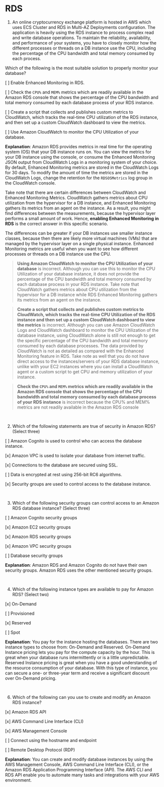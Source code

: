 # RDS

1. An online cryptocurrency exchange platform is hosted in AWS which uses ECS Cluster and RDS in Multi-AZ Deployments configuration. The application is heavily using the RDS instance to process complex read and write database operations. To maintain the reliability, availability, and performance of your systems, you have to closely monitor how the different processes or threads on a DB instance use the CPU, including the percentage of the CPU bandwidth and total memory consumed by each process.

Which of the following is the most suitable solution to properly monitor your database?

[ ] Enable Enhanced Monitoring in RDS.

[ ] Check the `CPU%` and `MEM%` metrics which are readily available in the Amazon RDS console that shows the percentage of the CPU bandwidth and total memory consumed by each database process of your RDS instance.

[ ] Create a script that collects and publishes custom metrics to CloudWatch, which tracks the real-time CPU utilization of the RDS instance, and then set up a custom CloudWatch dashboard to view the metrics.

[ ] Use Amazon CloudWatch to monitor the CPU Utilization of your database.

**Explanation**: Amazon RDS provides metrics in real time for the operating system (OS) that your DB instance runs on. You can view the metrics for your DB instance using the console, or consume the Enhanced Monitoring JSON output from CloudWatch Logs in a monitoring system of your choice. By default, Enhanced Monitoring metrics are stored in the CloudWatch Logs for 30 days. To modify the amount of time the metrics are stored in the CloudWatch Logs, change the retention for the `RDSOSMetrics` log group in the CloudWatch console.

Take note that there are certain differences between CloudWatch and Enhanced Monitoring Metrics. CloudWatch gathers metrics about CPU utilization from the hypervisor for a DB instance, and Enhanced Monitoring gathers its metrics from an agent on the instance. As a result, you might find differences between the measurements, because the hypervisor layer performs a small amount of work. Hence, **enabling Enhanced Monitoring in RDS** is the correct answer in this specific scenario.

The differences can be greater if your DB instances use smaller instance classes, because then there are likely more virtual machines (VMs) that are managed by the hypervisor layer on a single physical instance. Enhanced Monitoring metrics are useful when you want to see how different processes or threads on a DB instance use the CPU.

> **Using Amazon CloudWatch to monitor the CPU Utilization of your database** is incorrect. Although you can use this to monitor the CPU Utilization of your database instance, it does not provide the percentage of the CPU bandwidth and total memory consumed by each database process in your RDS instance. Take note that CloudWatch gathers metrics about CPU utilization from the hypervisor for a DB instance while RDS Enhanced Monitoring gathers its metrics from an agent on the instance.

> **Create a script that collects and publishes custom metrics to CloudWatch, which tracks the real-time CPU Utilization of the RDS instance and then set up a custom CloudWatch dashboard to view the metrics** is incorrect. Although you can use Amazon CloudWatch Logs and CloudWatch dashboard to monitor the CPU Utilization of the database instance, using CloudWatch alone is still not enough to get the specific percentage of the CPU bandwidth and total memory consumed by each database processes. The data provided by CloudWatch is not as detailed as compared with the Enhanced Monitoring feature in RDS. Take note as well that you do not have direct access to the instances/servers of your RDS database instance, unlike with your EC2 instances where you can install a CloudWatch agent or a custom script to get CPU and memory utilization of your instance.

> **Check the `CPU%` and `MEM%` metrics which are readily available in the Amazon RDS console that shows the percentage of the CPU bandwidth and total memory consumed by each database process of your RDS instance** is incorrect because the CPU% and MEM% metrics are not readily available in the Amazon RDS console

<br />

2. Which of the following statements are true of security in Amazon RDS? (Select three)

[ ] Amazon Cognito is used to control who can access the database instance.

[x] Amazon VPC is used to isolate your database from internet traffic.

[x] Connections to the database are secured using SSL.

[ ] Data is encrypted at rest using 256-bit RC6 algorithms.

[x] Security groups are used to control access to the database instance.

<br />

3. Which of the following security groups can control access to an Amazon RDS database instance? (Select three)

[ ] Amazon Cognito security groups

[x] Amazon EC2 security groups

[x] Amazon RDS security groups

[x] Amazon VPC security groups

[ ] Database security groups

**Explanation**: Amazon RDS and Amazon Cognito do not have their own security groups. Amazon RDS uses the other mentioned security groups.

<br />

4. Which of the following instance types are available to pay for Amazon RDS? (Select two)

[x] On-Demand

[ ] Provisioned

[x] Reserved

[ ] Spot

**Explanation**: You pay for the instance hosting the databases. There are two instance types to choose from: On-Demand and Reserved. On-Demand Instance pricing lets you pay for the compute capacity by the hour. This is great when your database runs intermittently or is a little unpredictable. Reserved Instance pricing is great when you have a good understanding of the resource consumption of your database. With this type of instance, you can secure a one- or three-year term and receive a significant discount over On-Demand pricing.

<br />

6. Which of the following can you use to create and modify an Amazon RDS instance?

[x] Amazon RDS API

[x] AWS Command Line Interface (CLI)

[x] AWS Management Console

[ ] Connect using the hostname and endpoint

[ ] Remote Desktop Protocol (RDP)

**Explanation**: You can create and modify database instances by using the AWS Management Console, AWS Command Line Interface (CLI), or the Amazon RDS Application Programming Interface (API). The AWS CLI and RDS API enable you to automate many tasks and integrations with your AWS environment.

<br />
